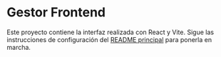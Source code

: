 # Gestor Frontend

Este proyecto contiene la interfaz realizada con React y Vite. Sigue las instrucciones de configuración del [README principal](../README.md) para ponerla en marcha.
